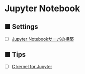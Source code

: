 # Jupyter Notebook
## ■ Settings
- [ ] [Jupyter Notebookサーバの構築]()

## ■ Tips
- [ ] [C kernel for Jupyter]()
